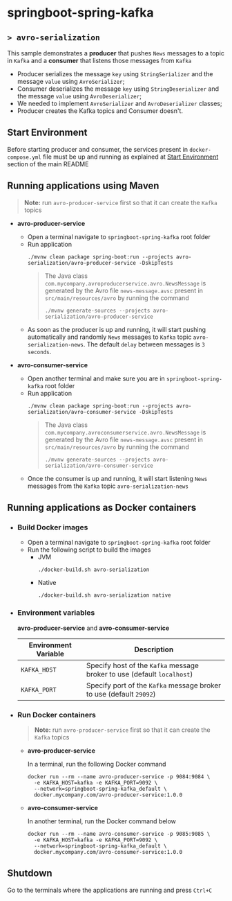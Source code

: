 # springboot-spring-kafka
## `> avro-serialization`

This sample demonstrates a **producer** that pushes `News` messages to a topic in `Kafka` and a **consumer** that listens those messages from `Kafka`
- Producer serializes the message `key` using `StringSerializer` and the message `value` using `AvroSerializer`;
- Consumer deserializes the message `key` using `StringDeserializer` and the message `value` using `AvroDeserializer`;
- We needed to implement `AvroSerializer` and `AvroDeserializer` classes;
- Producer creates the Kafka topics and Consumer doesn't.

## Start Environment

Before starting producer and consumer, the services present in `docker-compose.yml` file must be up and running as explained at [Start Environment](https://github.com/ivangfr/springboot-spring-kafka#start-environment) section of the main README

## Running applications using Maven

> **Note:** run `avro-producer-service` first so that it can create the `Kafka` topics

- **avro-producer-service**

  - Open a terminal navigate to `springboot-spring-kafka` root folder
  - Run application
    ```
    ./mvnw clean package spring-boot:run --projects avro-serialization/avro-producer-service -DskipTests
    ```
    > The Java class `com.mycompany.avroproducerservice.avro.NewsMessage` is generated by the Avro file `news-message.avsc` present in `src/main/resources/avro` by running the command
    > ```
    > ./mvnw generate-sources --projects avro-serialization/avro-producer-service
    > ```
  - As soon as the producer is up and running, it will start pushing automatically and randomly `News` messages to `Kafka` topic `avro-serialization-news`. The default `delay` between messages is `3 seconds`.

- **avro-consumer-service**

  - Open another terminal and make sure you are in `springboot-spring-kafka` root folder
  - Run application
    ```
    ./mvnw clean package spring-boot:run --projects avro-serialization/avro-consumer-service -DskipTests
    ```
    > The Java class `com.mycompany.avroconsumerservice.avro.NewsMessage` is generated by the Avro file `news-message.avsc` present in `src/main/resources/avro` by running the command
    > ```
    > ./mvnw generate-sources --projects avro-serialization/avro-consumer-service
    > ```
  - Once the consumer is up and running, it will start listening `News` messages from the `Kafka` topic `avro-serialization-news`

## Running applications as Docker containers

- ### Build Docker images

  - Open a terminal navigate to `springboot-spring-kafka` root folder
  - Run the following script to build the images
    - JVM
      ```
      ./docker-build.sh avro-serialization
      ```
    - Native
      ```
      ./docker-build.sh avro-serialization native
      ```

- ### Environment variables

  **avro-producer-service** and **avro-consumer-service**

  | Environment Variable | Description                                                             |
  | -------------------- | ----------------------------------------------------------------------- |
  | `KAFKA_HOST`         | Specify host of the `Kafka` message broker to use (default `localhost`) |
  | `KAFKA_PORT`         | Specify port of the `Kafka` message broker to use (default `29092`)     |

- ### Run Docker containers

  > **Note:** run `avro-producer-service` first so that it can create the `Kafka` topics

  - **avro-producer-service**

    In a terminal, run the following Docker command
    ```
    docker run --rm --name avro-producer-service -p 9084:9084 \
      -e KAFKA_HOST=kafka -e KAFKA_PORT=9092 \
      --network=springboot-spring-kafka_default \
      docker.mycompany.com/avro-producer-service:1.0.0
    ```

  - **avro-consumer-service**

    In another terminal, run the Docker command below
    ```
    docker run --rm --name avro-consumer-service -p 9085:9085 \
      -e KAFKA_HOST=kafka -e KAFKA_PORT=9092 \
      --network=springboot-spring-kafka_default \
      docker.mycompany.com/avro-consumer-service:1.0.0
    ```
  
## Shutdown

Go to the terminals where the applications are running and press `Ctrl+C`
